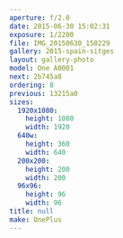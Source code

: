 ```yaml
---
aperture: f/2.0
date: 2015-06-30 15:02:31
exposure: 1/2200
file: IMG_20150630_150229
gallery: 2015-spain-sitges
layout: gallery-photo
model: One A0001
next: 2b745a8
ordering: 8
previous: 13215a0
sizes:
  1920x1080:
    height: 1080
    width: 1920
  640w:
    height: 360
    width: 640
  200x200:
    height: 200
    width: 200
  96x96:
    height: 96
    width: 96
title: null
make: OnePlus
---
```

